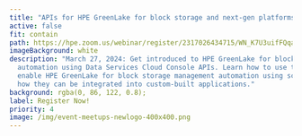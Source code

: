```yaml
---
title: "APIs for HPE GreenLake for block storage and next-gen platforms "
active: false
fit: contain
path: https://hpe.zoom.us/webinar/register/2317026434715/WN_K7U3uifFQqaibyjqyHVyQA
imageBackground: white
description: "March 27, 2024: Get introduced to HPE GreenLake for block storage
  automation using Data Services Cloud Console APIs. Learn how to use them to
  enable HPE GreenLake for block storage management automation using scripts and
  how they can be integrated into custom-built applications."
background: rgba(0, 86, 122, 0.8);
label: Register Now!
priority: 4
image: /img/event-meetups-newlogo-400x400.png
---
```


